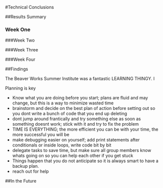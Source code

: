 #Technical Conclusions

##Results Summary

### Week One

###Week Two

###Week Three

###Week Four

##Findings

The Beaver Works Summer Institute was a fantastic LEARNING THINGY. I

Planning is key
- Know what you are doing before you start; plans are fluid and may change, but this is a way to minimize wasted time
- brainstorm and decide on the best plan of action before setting out so you dont write a bunch of code that you end up deleting
- dont jump around frantically and try something else as soon as something doesnt work; stick with it and try to fix the problem
- TIME IS EVERYTHING; the more efficient you can be with your time, the more successful you will be
- make debugging easier on yourself; add print statements after conditionals or inside loops, write code bit by bit
- delegate tasks to save time, but make sure all group members know whats going on so you can help each other if you get stuck
- Things happen that you do not anticipate so it is always smart to have a backup plan.
- reach out for help

##In the Future
